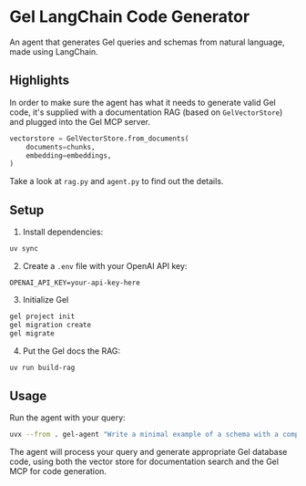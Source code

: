 # Gel LangChain Code Generator

An agent that generates Gel queries and schemas from natural language, made using LangChain.

## Highlights 

In order to make sure the agent has what it needs to generate valid Gel code, it's supplied with a documentation RAG (based on `GelVectorStore`) and plugged into the Gel MCP server.


```python
vectorstore = GelVectorStore.from_documents(
    documents=chunks,
    embedding=embeddings,
)
```

Take a look at `rag.py` and `agent.py` to find out the details.

## Setup

1. Install dependencies:
```bash
uv sync
```

2. Create a `.env` file with your OpenAI API key:
```
OPENAI_API_KEY=your-api-key-here
```

3. Initialize Gel
```bash
gel project init
gel migration create
gel migrate
```

4. Put the Gel docs the RAG:
```bash
uv run build-rag
```

## Usage

Run the agent with your query:

```bash
uvx --from . gel-agent "Write a minimal example of a schema with a computed backlink"
```

The agent will process your query and generate appropriate Gel database code, using both the vector store for documentation search and the Gel MCP for code generation.
